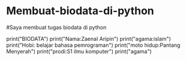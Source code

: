 # Membuat-biodata-di-python
#Saya membuat tugas biodata di python

print("BIODATA")
print("Nama:Zaenal Aripin")
print("agama:islam")
print("Hobi: belajar bahasa pemrograman")
print("moto hidup:Pantang Menyerah")
print("prodi:S1 ilmu komputer")
print("agama")
